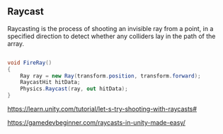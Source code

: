 ## Raycast
Raycasting is the process of shooting an invisible ray from a point, in a specified direction to detect whether any colliders lay in the path of the array.

```cs

void FireRay()
{
    Ray ray = new Ray(transform.position, transform.forward);
    RaycastHit hitData;
    Physics.Raycast(ray, out hitData);
}
```


https://learn.unity.com/tutorial/let-s-try-shooting-with-raycasts#

https://gamedevbeginner.com/raycasts-in-unity-made-easy/
